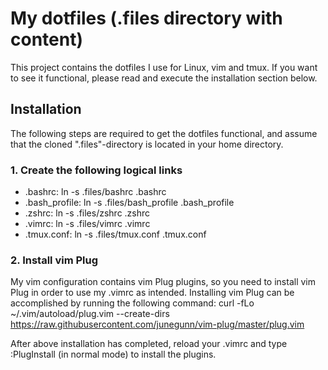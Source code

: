 # My dotfiles (.files directory with content)
This project contains the dotfiles I use for Linux, vim and tmux.
If you want to see it functional, please read and execute the installation section below. 

## Installation
The following steps are required to get the dotfiles functional, and assume that the cloned ".files"-directory is located in your home directory.

### 1. Create the following logical links
* .bashrc: ln -s .files/bashrc .bashrc
* .bash_profile: ln -s .files/bash_profile .bash_profile
* .zshrc: ln -s .files/zshrc .zshrc
* .vimrc: ln -s .files/vimrc .vimrc
* .tmux.conf: ln -s .files/tmux.conf .tmux.conf

### 2. Install vim Plug
My vim configuration contains vim Plug plugins, so you need to install vim Plug in order to use my .vimrc as intended. 
Installing vim Plug can be accomplished by running the following command:
curl -fLo ~/.vim/autoload/plug.vim --create-dirs https://raw.githubusercontent.com/junegunn/vim-plug/master/plug.vim

After above installation has completed, reload your .vimrc and type :PlugInstall (in normal mode) to install the plugins.
